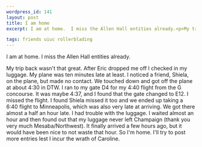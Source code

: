 ```yaml
--- 
wordpress_id: 141
layout: post
title: I am home
excerpt: I am at home.  I miss the Allen Hall entities already.<p>My trip back wasn't that great.  After Eric dropped me off I checked in my luggage.  My plane was ten minutes late at least.  I noticed a friend, Shiela, on the plane, but made no contact.  We touched down and got off the plane at about 4:30 in DTW.  I ran to my gate D4 for my 4:40 flight from the G concourse.  It was maybe 4:37, and I found that the gate changed to E12.  I missed the flight.  I found Shiela missed it too and we ended up taking a 6:40 flight to Minneapolis, which was also very late at arriving.  We got there almost a half an hour late.  I had trouble with the luggage.  I waited almost an hour and then found out that my luggage never left Champaign (thank you very much Mesaba/Northwest).  It finally arrived a few hours ago, but it would have been nice to not waste that hour.  So I'm home.  I'll try to post more entries lest I incur the wrath of Caroline.

tags: friends uiuc rollerblading
---
```


I am at home.  I miss the Allen Hall entities already.<p>My trip back wasn't that great.  After Eric dropped me off I checked in my luggage.  My plane was ten minutes late at least.  I noticed a friend, Shiela, on the plane, but made no contact.  We touched down and got off the plane at about 4:30 in DTW.  I ran to my gate D4 for my 4:40 flight from the G concourse.  It was maybe 4:37, and I found that the gate changed to E12.  I missed the flight.  I found Shiela missed it too and we ended up taking a 6:40 flight to Minneapolis, which was also very late at arriving.  We got there almost a half an hour late.  I had trouble with the luggage.  I waited almost an hour and then found out that my luggage never left Champaign (thank you very much Mesaba/Northwest).  It finally arrived a few hours ago, but it would have been nice to not waste that hour.  So I'm home.  I'll try to post more entries lest I incur the wrath of Caroline.
